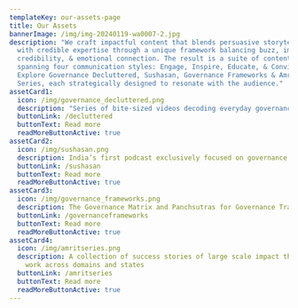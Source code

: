 ```yaml
---
templateKey: our-assets-page
title: Our Assets
bannerImage: /img/img-20240119-wa0007-2.jpg
description: "We craft impactful content that blends persuasive storytelling
  with credible expertise through a unique framework balancing buzz, impact,
  credibility, & emotional connection. The result is a suite of content assets
  spanning four communication styles: Engage, Inspire, Educate, & Convince.
  Explore Governance Decluttered, Sushasan, Governance Frameworks & Amrit
  Series, each strategically designed to resonate with the audience."
assetCard1:
  icon: /img/governance_decluttered.png
  description: "Series of bite-sized videos decoding everyday governance topics "
  buttonLink: /decluttered
  buttonText: Read more
  readMoreButtonActive: true
assetCard2:
  icon: /img/sushasan.png
  description: India’s first podcast exclusively focused on governance
  buttonLink: /sushasan
  buttonText: Read more
  readMoreButtonActive: true
assetCard3:
  icon: /img/governance_frameworks.png
  description: The Governance Matrix and Panchsutras for Governance Transformation
  buttonLink: /governanceframeworks
  buttonText: Read more
  readMoreButtonActive: true
assetCard4:
  icon: /img/amritseries.png
  description: A collection of success stories of large scale impact through our
    work across domains and states
  buttonLink: /amritseries
  buttonText: Read more
  readMoreButtonActive: true
---
```

